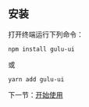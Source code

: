 ## 安装

打开终端运行下列命令：

```
npm install gulu-ui
```

或

```
yarn add gulu-ui
```

下一节：[开始使用](#/doc/get-started)
